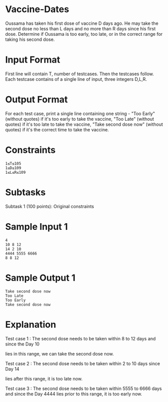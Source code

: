 # Vaccine-Dates
Oussama has taken his first dose of vaccine D days ago. He may take the second dose no less than L days and no more than R  days since his first dose.  Determine if Oussama is too early, too late, or in the correct range for taking his second dose.


# Input Format
First line will contain T, number of testcases. Then the testcases follow.
Each testcase contains of a single line of input, three integers D,L,R.

# Output Format

For each test case, print a single line containing one string - "Too Early" (without quotes) if it's too early to take the vaccine, "Too Late" (without quotes) if it's too late to take the vaccine, "Take second dose now" (without quotes) if it's the correct time to take the vaccine.

# Constraints

    1≤T≤105
    1≤D≤109
    1≤L≤R≤109

# Subtasks

Subtask 1 (100 points): Original constraints


# Sample Input 1

    4
    10 8 12 
    14 2 10
    4444 5555 6666 
    8 8 12

# Sample Output 1

    Take second dose now
    Too Late
    Too Early
    Take second dose now

# Explanation

Test case 1
: The second dose needs to be taken within 8 to 12 days and since the Day 10

lies in this range, we can take the second dose now.

Test case 2
: The second dose needs to be taken within 2 to 10 days since Day 14

lies after this range, it is too late now.

Test case 3
: The second dose needs to be taken within 5555 to 6666 days and since the Day 4444 lies prior to this range, it is too early now. 
